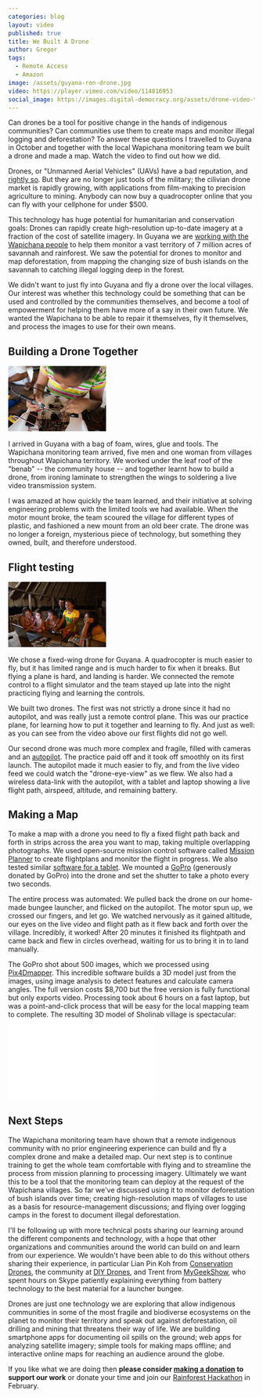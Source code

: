 ```yaml
---
categories: blog
layout: video
published: true
title: We Built A Drone
author: Gregor
tags:
  - Remote Access
  - Amazon
image: /assets/guyana-ron-drone.jpg
video: https://player.vimeo.com/video/114816953
social_image: https://images.digital-democracy.org/assets/drone-video-thumb.jpg
---
```

Can drones be a tool for positive change in the hands of indigenous communities? Can communities use them to create maps and monitor illegal logging and deforestation? To answer these questions I travelled to Guyana in October and together with the local Wapichana monitoring team we built a drone and made a map. <a class="play-link">Watch the video</a> to find out how we did.

Drones, or "Unmanned Aerial Vehicles" (UAVs) have a bad reputation, and [rightly so](http://drones.pitchinteractive.com/). But they are no longer just tools of the military; the cilivian drone market is rapidly growing, with applications from film-making to precision agriculture to mining. Anybody can now buy a quadrocopter online that you can fly with your cellphone for under $500.

This technology has huge potential for humanitarian and conservation goals: Drones can rapidly create high-resolution up-to-date imagery at a fraction of the cost of satellite imagery. In Guyana we are [working with the Wapichana people](/ourwork/guyana) to help them monitor a vast territory of 7 million acres of savannah and rainforest. We saw the potential for drones to monitor and map deforestation, from mapping the changing size of bush islands on the savannah to catching illegal logging deep in the forest.

We didn't want to just fly into Guyana and fly a drone over the local villages. Our interest was whether this technology could be something that can be used and controlled by the communities themselves, and become a tool of empowerment for helping them have more of a say in their own future. We wanted the Wapichana to be able to repair it themselves, fly it themselves, and process the images to use for their own means.

## Building a Drone Together

![Tessa soldering a drone](/assets/guyana-tessa-soldering.jpg)

I arrived in Guyana with a bag of foam, wires, glue and tools. The Wapichana monitoring team arrived, five men and one woman from villages throughout Wapichana territory. We worked under the leaf roof of the "benab" -- the community house -- and together learnt how to build a drone, from ironing laminate to strengthen the wings to soldering a live video transmission system.

I was amazed at how quickly the team learned, and their initiative at solving engineering problems with the limited tools we had available. When the motor mount broke, the team scoured the village for different types of plastic, and fashioned a new mount from an old beer crate. The drone was no longer a foreign, mysterious piece of technology, but something they owned, built, and therefore understood.

## Flight testing

![Flight simulator training](/assets/guyana-flight-simulator.jpg)

We chose a fixed-wing drone for Guyana. A quadrocopter is much easier to fly, but it has limited range and is much harder to fix when it breaks. But flying a plane is hard, and landing is harder. We connected the remote control to a flight simulator and the team stayed up late into the night practicing flying and learning the controls.

We built two drones. The first was not strictly a drone since it had no autopilot, and was really just a remote control plane. This was our practice plane, for learning how to put it together and learning to fly. And just as well: as you can see from the <a class="play-link">video above</a> our first flights did not go well.

Our second drone was much more complex and fragile, filled with cameras and an [autopilot](http://3drobotics.com/pixhawk/). The practice paid off and it took off smoothly on its first launch. The autopilot made it much easier to fly, and from the live video feed we could watch the "drone-eye-view" as we flew. We also had a wireless data-link with the autopilot, with a tablet and laptop showing a live flight path, airspeed, altitude, and remaining battery.

## Making a Map

To make a map with a drone you need to fly a fixed flight path back and forth in strips across the area you want to map, taking multiple overlapping photographs. We used open-source mission control software called [Mission Planner](http://planner.ardupilot.com/) to create flightplans and monitor the flight in progress. We also tested similar [software for a tablet](https://github.com/DroidPlanner/droidplanner). We mounted a [GoPro](http://gopro.com/) (generously donated by GoPro) into the drone and set the shutter to take a photo every two seconds.

The entire process was automated: We pulled back the drone on our home-made bungee launcher, and flicked on the autopilot. The motor spun up, we crossed our fingers, and let go. We watched nervously as it gained altitude, our eyes on the live video and flight path as it flew back and forth over the village. Incredibly, it worked! After 20 minutes it finished its flightpath and came back and flew in circles overhead, waiting for us to bring it in to land manually.

The GoPro shot about 500 images, which we processed using [Pix4Dmapper](http://pix4d.com/products/). This incredible software builds a 3D model just from the images, using image analysis to detect features and calculate camera angles. The full version costs $8,700 but the free version is fully functional but only exports video. Processing took about 6 hours on a fast laptop, but was a point-and-click process that will be easy for the local mapping team to complete. The resulting 3D model of Sholinab village is spectacular:

<div class="embed-container"><iframe src="//player.vimeo.com/video/109484074" frameborder="0" webkitallowfullscreen mozallowfullscreen allowfullscreen></iframe></div>

## Next Steps

The Wapichana monitoring team have shown that a remote indigenous community with no prior engineering experience can build and fly a complex drone and make a detailed map. Our next step is to continue training to get the whole team comfortable with flying and to streamline the process from mission planning to processing imagery. Ultimately we want this to be a tool that the monitoring team can deploy at the request of the Wapichana villages. So far we've discussed using it to monitor deforestation of bush islands over time; creating high-resolution maps of villages to use as a basis for resource-management discussions; and flying over logging camps in the forest to document illegal deforestation.

I'll be following up with more technical posts sharing our learning around the different components and technology, with a hope that other organizations and communities around the world can build on and learn from our experience. We wouldn't have been able to do this without others sharing their experience, in particular Lian Pin Koh from [Conservation Drones](http://conservationdrones.org/), the community at [DIY Drones](http://diydrones.com/), and Trent from [MyGeekShow](http://www.mygeekshow.com/), who spent hours on Skype patiently explaining everything from battery technology to the best material for a launcher bungee.

Drones are just one technology we are exploring that allow indigenous communities in some of the most fragile and biodiverse ecosystems on the planet to monitor their territory and speak out against deforestation, oil drilling and mining that threatens their way of life. We are building smartphone apps for documenting oil spills on the ground; web apps for analyzing satellite imagery; simple tools for making maps offline; and interactive online maps for reaching an audience around the globe.

If you like what we are doing then **please consider [making a donation](/donate/) to support our work** or donate your time and join our [Rainforest Hackathon](http://www.hacktherainforest.org/) in February.
